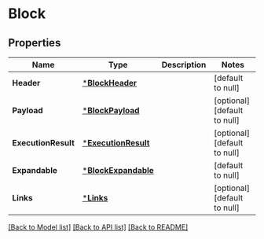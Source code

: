 # Block

## Properties
Name | Type | Description | Notes
------------ | ------------- | ------------- | -------------
**Header** | [***BlockHeader**](BlockHeader.md) |  | [default to null]
**Payload** | [***BlockPayload**](BlockPayload.md) |  | [optional] [default to null]
**ExecutionResult** | [***ExecutionResult**](ExecutionResult.md) |  | [optional] [default to null]
**Expandable** | [***BlockExpandable**](Block__expandable.md) |  | [default to null]
**Links** | [***Links**](Links.md) |  | [optional] [default to null]

[[Back to Model list]](../README.md#documentation-for-models) [[Back to API list]](../README.md#documentation-for-api-endpoints) [[Back to README]](../README.md)

